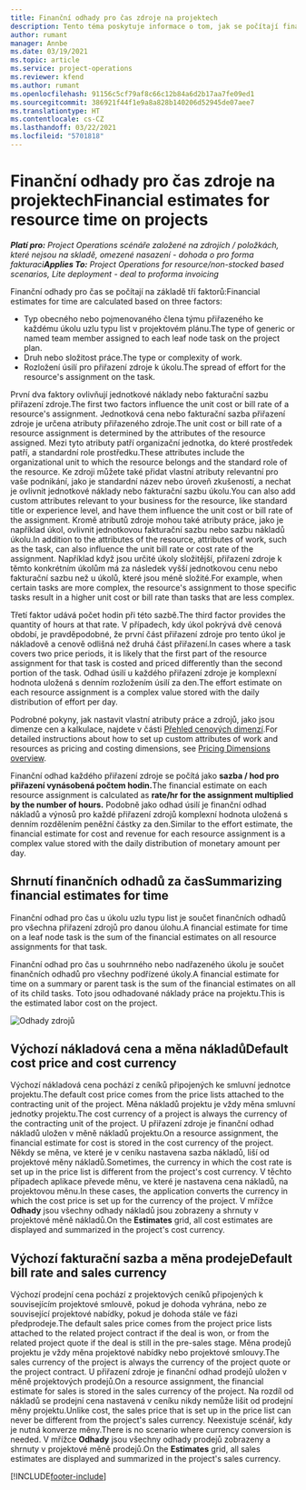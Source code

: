 ```yaml
---
title: Finanční odhady pro čas zdroje na projektech
description: Tento téma poskytuje informace o tom, jak se počítají finanční odhady pro čas.
author: rumant
manager: Annbe
ms.date: 03/19/2021
ms.topic: article
ms.service: project-operations
ms.reviewer: kfend
ms.author: rumant
ms.openlocfilehash: 91156c5cf79af8c66c12b84a6d2b17aa7fe09ed1
ms.sourcegitcommit: 386921f44f1e9a8a828b140206d52945de07aee7
ms.translationtype: HT
ms.contentlocale: cs-CZ
ms.lasthandoff: 03/22/2021
ms.locfileid: "5701818"
---
```

# <a name="financial-estimates-for-resource-time-on-projects"></a><span data-ttu-id="22602-103">Finanční odhady pro čas zdroje na projektech</span><span class="sxs-lookup"><span data-stu-id="22602-103">Financial estimates for resource time on projects</span></span>

<span data-ttu-id="22602-104">_**Platí pro:** Project Operations scénáře založené na zdrojích / položkách, které nejsou na skladě, omezené nasazení - dohoda o pro forma fakturaci_</span><span class="sxs-lookup"><span data-stu-id="22602-104">_**Applies To:** Project Operations for resource/non-stocked based scenarios, Lite deployment - deal to proforma invoicing_</span></span>

<span data-ttu-id="22602-105">Finanční odhady pro čas se počítají na základě tří faktorů:</span><span class="sxs-lookup"><span data-stu-id="22602-105">Financial estimates for time are calculated based on three factors:</span></span> 

- <span data-ttu-id="22602-106">Typ obecného nebo pojmenovaného člena týmu přiřazeného ke každému úkolu uzlu typu list v projektovém plánu.</span><span class="sxs-lookup"><span data-stu-id="22602-106">The type of generic or named team member assigned to each leaf node task on the project plan.</span></span> 
- <span data-ttu-id="22602-107">Druh nebo složitost práce.</span><span class="sxs-lookup"><span data-stu-id="22602-107">The type or complexity of work.</span></span>
- <span data-ttu-id="22602-108">Rozložení úsilí pro přiřazení zdroje k úkolu.</span><span class="sxs-lookup"><span data-stu-id="22602-108">The spread of effort for the resource's assignment on the task.</span></span> 

<span data-ttu-id="22602-109">První dva faktory ovlivňují jednotkové náklady nebo fakturační sazbu přiřazení zdroje.</span><span class="sxs-lookup"><span data-stu-id="22602-109">The first two factors influence the unit cost or bill rate of a resource's assignment.</span></span> <span data-ttu-id="22602-110">Jednotková cena nebo fakturační sazba přiřazení zdroje je určena atributy přiřazeného zdroje.</span><span class="sxs-lookup"><span data-stu-id="22602-110">The unit cost or bill rate of a resource assignment is determined by the attributes of the resource assigned.</span></span> <span data-ttu-id="22602-111">Mezi tyto atributy patří organizační jednotka, do které prostředek patří, a standardní role prostředku.</span><span class="sxs-lookup"><span data-stu-id="22602-111">These attributes include the organizational unit to which the resource belongs and the standard role of the resource.</span></span> <span data-ttu-id="22602-112">Ke zdroji můžete také přidat vlastní atributy relevantní pro vaše podnikání, jako je standardní název nebo úroveň zkušeností, a nechat je ovlivnit jednotkové náklady nebo fakturační sazbu úkolu.</span><span class="sxs-lookup"><span data-stu-id="22602-112">You can also add custom attributes relevant to your business for the resource, like standard title or experience level, and have them influence the unit cost or bill rate of the assignment.</span></span>
<span data-ttu-id="22602-113">Kromě atributů zdroje mohou také atributy práce, jako je například úkol, ovlivnit jednotkovou fakturační sazbu nebo sazbu nákladů úkolu.</span><span class="sxs-lookup"><span data-stu-id="22602-113">In addition to the attributes of the resource, attributes of work, such as the task, can also influence the unit bill rate or cost rate of the assignment.</span></span> <span data-ttu-id="22602-114">Například když jsou určité úkoly složitější, přiřazení zdroje k těmto konkrétním úkolům má za následek vyšší jednotkovou cenu nebo fakturační sazbu než u úkolů, které jsou méně složité.</span><span class="sxs-lookup"><span data-stu-id="22602-114">For example, when certain tasks are more complex, the resource's assignment to those specific tasks result in a higher unit cost or bill rate than tasks that are less complex.</span></span>   

<span data-ttu-id="22602-115">Třetí faktor udává počet hodin při této sazbě.</span><span class="sxs-lookup"><span data-stu-id="22602-115">The third factor provides the quantity of hours at that rate.</span></span> <span data-ttu-id="22602-116">V případech, kdy úkol pokrývá dvě cenová období, je pravděpodobné, že první část přiřazení zdroje pro tento úkol je nákladově a cenově odlišná než druhá část přiřazení.</span><span class="sxs-lookup"><span data-stu-id="22602-116">In cases where a task covers two price periods, it is likely that the first part of the resource assignment for that task is costed and priced differently than the second portion of the task.</span></span> <span data-ttu-id="22602-117">Odhad úsilí u každého přiřazení zdroje je komplexní hodnota uložená s denním rozložením úsilí za den.</span><span class="sxs-lookup"><span data-stu-id="22602-117">The effort estimate on each resource assignment is a complex value stored with the daily distribution of effort per day.</span></span>

<span data-ttu-id="22602-118">Podrobné pokyny, jak nastavit vlastní atributy práce a zdrojů, jako jsou dimenze cen a kalkulace, najdete v části [Přehled cenových dimenzí](../pricing-costing/pricing-dimensions-overview.md).</span><span class="sxs-lookup"><span data-stu-id="22602-118">For detailed instructions about how to set up custom attributes of work and resources as pricing and costing dimensions, see [Pricing Dimensions overview](../pricing-costing/pricing-dimensions-overview.md).</span></span>

<span data-ttu-id="22602-119">Finanční odhad každého přiřazení zdroje se počítá jako **sazba / hod pro přiřazení vynásobená počtem hodin.**</span><span class="sxs-lookup"><span data-stu-id="22602-119">The financial estimate on each resource assignment is calculated as **rate/hr for the assignment multiplied by the number of hours.**</span></span>  <span data-ttu-id="22602-120">Podobně jako odhad úsilí je finanční odhad nákladů a výnosů pro každé přiřazení zdrojů komplexní hodnota uložená s denním rozdělením peněžní částky za den.</span><span class="sxs-lookup"><span data-stu-id="22602-120">Similar to the effort estimate, the financial estimate for cost and revenue for each resource assignment is a complex value stored with the daily distribution of monetary amount per day.</span></span> 

## <a name="summarizing-financial-estimates-for-time"></a><span data-ttu-id="22602-121">Shrnutí finančních odhadů za čas</span><span class="sxs-lookup"><span data-stu-id="22602-121">Summarizing financial estimates for time</span></span>
<span data-ttu-id="22602-122">Finanční odhad pro čas u úkolu uzlu typu list je součet finančních odhadů pro všechna přiřazení zdrojů pro danou úlohu.</span><span class="sxs-lookup"><span data-stu-id="22602-122">A financial estimate for time on a leaf node task is the sum of the financial estimates on all resource assignments for that task.</span></span>

<span data-ttu-id="22602-123">Finanční odhad pro čas u souhrnného nebo nadřazeného úkolu je součet finančních odhadů pro všechny podřízené úkoly.</span><span class="sxs-lookup"><span data-stu-id="22602-123">A financial estimate for time on a summary or parent task is the sum of the financial estimates on all of its child tasks.</span></span> <span data-ttu-id="22602-124">Toto jsou odhadované náklady práce na projektu.</span><span class="sxs-lookup"><span data-stu-id="22602-124">This is the estimated labor cost on the project.</span></span> 

![Odhady zdrojů](./media/navigation12.png)

## <a name="default-cost-price-and-cost-currency"></a><span data-ttu-id="22602-126">Výchozí nákladová cena a měna nákladů</span><span class="sxs-lookup"><span data-stu-id="22602-126">Default cost price and cost currency</span></span>

<span data-ttu-id="22602-127">Výchozí nákladová cena pochází z ceníků připojených ke smluvní jednotce projektu.</span><span class="sxs-lookup"><span data-stu-id="22602-127">The default cost price comes from the price lists attached to the contracting unit of the project.</span></span> <span data-ttu-id="22602-128">Měna nákladů projektu je vždy měna smluvní jednotky projektu.</span><span class="sxs-lookup"><span data-stu-id="22602-128">The cost currency of a project is always the currency of the contracting unit of the project.</span></span> <span data-ttu-id="22602-129">U přiřazení zdroje je finanční odhad nákladů uložen v měně nákladů projektu.</span><span class="sxs-lookup"><span data-stu-id="22602-129">On a resource assignment, the financial estimate for cost is stored in the cost currency of the project.</span></span> <span data-ttu-id="22602-130">Někdy se měna, ve které je v ceníku nastavena sazba nákladů, liší od projektové měny nákladů.</span><span class="sxs-lookup"><span data-stu-id="22602-130">Sometimes, the currency in which the cost rate is set up in the price list is different from the project's cost currency.</span></span> <span data-ttu-id="22602-131">V těchto případech aplikace převede měnu, ve které je nastavena cena nákladů, na projektovou měnu.</span><span class="sxs-lookup"><span data-stu-id="22602-131">In these cases, the application converts the currency in which the cost price is set up for the currency of the project.</span></span> <span data-ttu-id="22602-132">V mřížce **Odhady** jsou všechny odhady nákladů jsou zobrazeny a shrnuty v projektové měně nákladů.</span><span class="sxs-lookup"><span data-stu-id="22602-132">On the **Estimates** grid, all cost estimates are displayed and summarized in the project's cost currency.</span></span> 

## <a name="default-bill-rate-and-sales-currency"></a><span data-ttu-id="22602-133">Výchozí fakturační sazba a měna prodeje</span><span class="sxs-lookup"><span data-stu-id="22602-133">Default bill rate and sales currency</span></span>

<span data-ttu-id="22602-134">Výchozí prodejní cena pochází z projektových ceníků připojených k souvisejícím projektové smlouvě, pokud je dohoda vyhrána, nebo ze související projektové nabídky, pokud je dohoda stále ve fázi předprodeje.</span><span class="sxs-lookup"><span data-stu-id="22602-134">The default sales price comes from the project price lists attached to the related project contract if the deal is won, or from the related project quote if the deal is still in the pre-sales stage.</span></span> <span data-ttu-id="22602-135">Měna prodejů projektu je vždy měna projektové nabídky nebo projektové smlouvy.</span><span class="sxs-lookup"><span data-stu-id="22602-135">The sales currency of the project is always the currency of the project quote or the project contract.</span></span> <span data-ttu-id="22602-136">U přiřazení zdroje je finanční odhad prodejů uložen v měně projektových prodejů.</span><span class="sxs-lookup"><span data-stu-id="22602-136">On a resource assignment, the financial estimate for sales is stored in the sales currency of the project.</span></span> <span data-ttu-id="22602-137">Na rozdíl od nákladů se prodejní cena nastavená v ceníku nikdy nemůže lišit od prodejní měny projektu.</span><span class="sxs-lookup"><span data-stu-id="22602-137">Unlike cost, the sales price that is set up in the price list can never be different from the project's sales currency.</span></span> <span data-ttu-id="22602-138">Neexistuje scénář, kdy je nutná konverze měny.</span><span class="sxs-lookup"><span data-stu-id="22602-138">There is no scenario where currency conversion is needed.</span></span> <span data-ttu-id="22602-139">V mřížce **Odhady** jsou všechny odhady prodejů zobrazeny a shrnuty v projektové měně prodejů.</span><span class="sxs-lookup"><span data-stu-id="22602-139">On the **Estimates** grid, all sales estimates are displayed and summarized in the project's sales currency.</span></span> 

[!INCLUDE[footer-include](../includes/footer-banner.md)]
